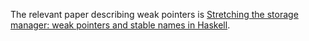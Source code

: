 
The relevant paper describing weak pointers is [Stretching the storage manager: weak pointers and stable names in Haskell](http://research.microsoft.com/apps/pubs/default.aspx?id=67497).
